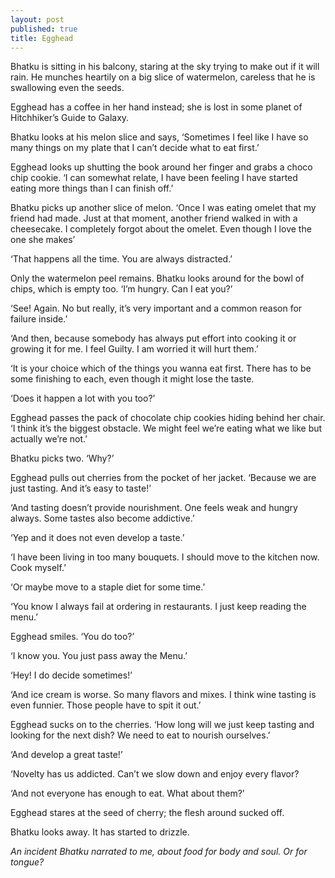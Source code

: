 ```yaml
---
layout: post
published: true
title: Egghead
---
```


Bhatku is sitting in his balcony, staring at the sky trying to make out if it will rain. He munches heartily on a big slice of watermelon, careless that he is swallowing even the seeds.

Egghead has a coffee in her hand instead; she is lost in some planet of Hitchhiker’s Guide to Galaxy.

Bhatku looks at his melon slice and says, ‘Sometimes I feel like I have so many things on my plate that I can’t decide what to eat first.’

Egghead looks up shutting the book around her finger and grabs a choco chip cookie. ‘I can somewhat relate, I have been feeling I have started eating more things than I can finish off.’

Bhatku picks up another slice of melon. ‘Once I was eating omelet that my friend had made. Just at that moment, another friend walked in with a cheesecake. I completely forgot about the omelet. Even though I love the one she makes’

‘That happens all the time. You are always distracted.’

Only the watermelon peel remains. Bhatku looks around for the bowl of chips, which is empty too. ‘I’m hungry. Can I eat you?’

 ‘See! Again. No but really, it’s very important and a common reason for failure inside.’
 
‘And then, because somebody has always put effort into cooking it or growing it for me. I feel Guilty. I am worried it will hurt them.’

‘It is your choice which of the things you wanna eat first. There has to be some finishing to each, even though it might lose the taste.

‘Does it happen a lot with you too?’

Egghead passes the pack of chocolate chip cookies hiding behind her chair. ‘I think it’s the biggest obstacle. We might feel we’re eating what we like but actually we’re not.’

Bhatku picks two. ‘Why?’

Egghead pulls out cherries from the pocket of her jacket. ‘Because we are just tasting. And it’s easy to taste!’

‘And tasting doesn’t provide nourishment. One feels weak and hungry always. Some tastes also become addictive.’

‘Yep and it does not even develop a taste.’ 

‘I have been living in too many bouquets. I should move to the kitchen now. Cook myself.’

‘Or maybe move to a staple diet for some time.’

‘You know I always fail at ordering in restaurants. I just keep reading the menu.’

Egghead smiles. ‘You do too?’

‘I know you. You just pass away the Menu.’

‘Hey! I do decide sometimes!’

‘And ice cream is worse. So many flavors and mixes. I think wine tasting is even funnier. Those people have to spit it out.’

Egghead sucks on to the cherries. ‘How long will we just keep tasting and looking for the next dish? We need to eat to nourish ourselves.’

‘And develop a great taste!’

‘Novelty has us addicted. Can’t we slow down and enjoy every flavor? 

‘And not everyone has enough to eat. What about them?’

Egghead stares at the seed of cherry; the flesh around sucked off.

Bhatku looks away. It has started to drizzle.

_An incident Bhatku narrated to me, about food for body and soul. Or for tongue?_


